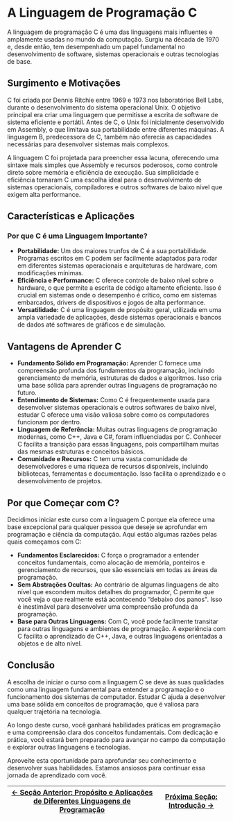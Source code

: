 # A Linguagem de Programação C

A linguagem de programação C é uma das linguagens mais influentes e amplamente usadas no mundo da computação. Surgiu na década de 1970 e, desde então, tem desempenhado um papel fundamental no desenvolvimento de software, sistemas operacionais e outras tecnologias de base.

## Surgimento e Motivações

C foi criada por Dennis Ritchie entre 1969 e 1973 nos laboratórios Bell Labs, durante o desenvolvimento do sistema operacional Unix. O objetivo principal era criar uma linguagem que permitisse a escrita de software de sistema eficiente e portátil. Antes de C, o Unix foi inicialmente desenvolvido em Assembly, o que limitava sua portabilidade entre diferentes máquinas. A linguagem B, predecessora de C, também não oferecia as capacidades necessárias para desenvolver sistemas mais complexos.

A linguagem C foi projetada para preencher essa lacuna, oferecendo uma sintaxe mais simples que Assembly e recursos poderosos, como controle direto sobre memória e eficiência de execução. Sua simplicidade e eficiência tornaram C uma escolha ideal para o desenvolvimento de sistemas operacionais, compiladores e outros softwares de baixo nível que exigem alta performance.

## Características e Aplicações

### Por que C é uma Linguagem Importante?
- **Portabilidade:** Um dos maiores trunfos de C é a sua portabilidade. Programas escritos em C podem ser facilmente adaptados para rodar em diferentes sistemas operacionais e arquiteturas de hardware, com modificações mínimas.
- **Eficiência e Performance:** C oferece controle de baixo nível sobre o hardware, o que permite a escrita de código altamente eficiente. Isso é crucial em sistemas onde o desempenho é crítico, como em sistemas embarcados, drivers de dispositivos e jogos de alta performance.
- **Versatilidade:** C é uma linguagem de propósito geral, utilizada em uma ampla variedade de aplicações, desde sistemas operacionais e bancos de dados até softwares de gráficos e de simulação.

## Vantagens de Aprender C

- **Fundamento Sólido em Programação:** Aprender C fornece uma compreensão profunda dos fundamentos da programação, incluindo gerenciamento de memória, estruturas de dados e algoritmos. Isso cria uma base sólida para aprender outras linguagens de programação no futuro.
- **Entendimento de Sistemas:** Como C é frequentemente usada para desenvolver sistemas operacionais e outros softwares de baixo nível, estudar C oferece uma visão valiosa sobre como os computadores funcionam por dentro.
- **Linguagem de Referência:** Muitas outras linguagens de programação modernas, como C++, Java e C#, foram influenciadas por C. Conhecer C facilita a transição para essas linguagens, pois compartilham muitas das mesmas estruturas e conceitos básicos.
- **Comunidade e Recursos:** C tem uma vasta comunidade de desenvolvedores e uma riqueza de recursos disponíveis, incluindo bibliotecas, ferramentas e documentação. Isso facilita o aprendizado e o desenvolvimento de projetos.

## Por que Começar com C?

Decidimos iniciar este curso com a linguagem C porque ela oferece uma base excepcional para qualquer pessoa que deseje se aprofundar em programação e ciência da computação. Aqui estão algumas razões pelas quais começamos com C:

- **Fundamentos Esclarecidos:** C força o programador a entender conceitos fundamentais, como alocação de memória, ponteiros e gerenciamento de recursos, que são essenciais em todas as áreas da programação.
- **Sem Abstrações Ocultas:** Ao contrário de algumas linguagens de alto nível que escondem muitos detalhes do programador, C permite que você veja o que realmente está acontecendo “debaixo dos panos". Isso é inestimável para desenvolver uma compreensão profunda da programação.
- **Base para Outras Linguagens:** Com C, você pode facilmente transitar para outras linguagens e ambientes de programação. A experiência com C facilita o aprendizado de C++, Java, e outras linguagens orientadas a objetos e de alto nível.

## Conclusão

A escolha de iniciar o curso com a linguagem C se deve às suas qualidades como uma linguagem fundamental para entender a programação e o funcionamento dos sistemas de computador. Estudar C ajuda a desenvolver uma base sólida em conceitos de programação, que é valiosa para qualquer trajetória na tecnologia.

Ao longo deste curso, você ganhará habilidades práticas em programação e uma compreensão clara dos conceitos fundamentais. Com dedicação e prática, você estará bem preparado para avançar no campo da computação e explorar outras linguagens e tecnologias.

Aproveite esta oportunidade para aprofundar seu conhecimento e desenvolver suas habilidades. Estamos ansiosos para continuar essa jornada de aprendizado com você.

| [← Seção Anterior: Propósito e Aplicações de Diferentes Linguagens de Programação]() | [Próxima Seção: Introdução →]() |
|---------------------------|------------------------------------------------------|